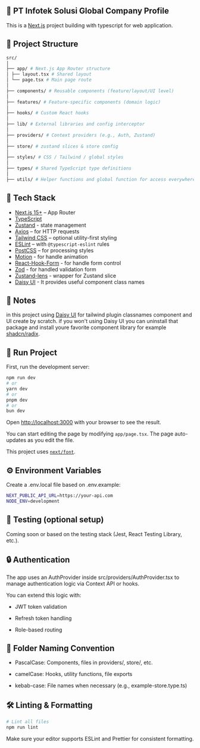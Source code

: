 ## 🚀 PT Infotek Solusi Global Company Profile

This is a [Next.js](https://nextjs.org) project building with typescript for web application.

## 📁 Project Structure

```bash
src/
│
├── app/ # Next.js App Router structure
│ ├── layout.tsx # Shared layout
│ └── page.tsx # Main page route
│
├── components/ # Reusable components (feature/layout/UI level)
│
├── features/ # Feature-specific components (domain logic)
│
├── hooks/ # Custom React hooks
│
├── lib/ # External libraries and config interceptor
│
├── providers/ # Context providers (e.g., Auth, Zustand)
│
├── store/ # zustand slices & store config
│
├── styles/ # CSS / Tailwind / global styles
│
├── types/ # Shared TypeScript type definitions
│
├── utils/ # Helper functions and global function for access everywhere
```

## 🧱 Tech Stack

- [Next.js 15+](https://nextjs.org/docs) – App Router
- [TypeScript](https://www.typescriptlang.org/)
- [Zustand](https://zustand-demo.pmnd.rs/) - state management
- [Axios](https://axios-http.com/) – for HTTP requests
- [Tailwind CSS](https://tailwindcss.com/) – optional utility-first styling
- [ESLint](https://eslint.org/) – with `@typescript-eslint` rules
- [PostCSS](https://postcss.org/) – for processing styles
- [Motion](https://motion.dev/docs) - for handle animation
- [React-Hook-Form](https://react-hook-form.com/get-started#Quickstart) - for handle form control
- [Zod](https://zod.dev/) - for handled validation form
- [Zustand-lens](https://github.com/dhmk083/dhmk-zustand-lens) - wrapper for Zustand slice
- [Daisy UI](https://daisyui.com/) - It provides useful component class names

## 📁 Notes

in this project using [Daisy UI](https://daisyui.com/) for tailwind plugin classnames component and UI create by scratch. if you won't using Daisy UI you can uninstall that package and install youre favorite component library for example [shadcn/radix](https://ui.shadcn.com/).



## 🚀 Run Project

First, run the development server:

```bash
npm run dev
# or
yarn dev
# or
pnpm dev
# or
bun dev
```

Open [http://localhost:3000](http://localhost:3000) with your browser to see the result.

You can start editing the page by modifying `app/page.tsx`. The page auto-updates as you edit the file.

This project uses [`next/font`](https://nextjs.org/docs/app/building-your-application/optimizing/fonts).


## ⚙️ Environment Variables
Create a .env.local file based on .env.example:

```bash
NEXT_PUBLIC_API_URL=https://your-api.com
NODE_ENV=development
```

## 🧪 Testing (optional setup)
Coming soon or based on the testing stack (Jest, React Testing Library, etc.).


## 🔒 Authentication
The app uses an AuthProvider inside src/providers/AuthProvider.tsx to manage authentication logic via Context API or hooks.

You can extend this logic with:

- JWT token validation

- Refresh token handling

- Role-based routing


## 📘 Folder Naming Convention
- PascalCase: Components, files in providers/, store/, etc.

- camelCase: Hooks, utility functions, file exports

- kebab-case: File names when necessary (e.g., example-store.type.ts)

## 🛠 Linting & Formatting

```bash
# Lint all files
npm run lint
```
Make sure your editor supports ESLint and Prettier for consistent formatting.


